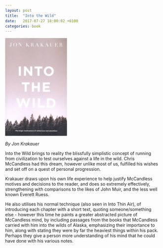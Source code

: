 ```yaml
---
layout: post
title:  "Into the Wild"
date:   2017-07-27 18:00:02 +0100
categories: book
---
```

<img src='/images/books/into_the_wild.jpg' width='200' />

*By Jon Krakauer*

Into the Wild brings to reality the blissfully simplistic concept of running
from civilization to test ourselves against a life in the wild. Chris McCandless
had this dream, however unlike most of us, fulfilled his wishes and set off
on a quest of personal progression.

Krakauer draws upon his own life experience to help justify McCandless motives
and decisions to the reader, and does so extremely effectively, strengthening
with comparisons to the likes of John Muir, and the less well known Everett Ruess.

He also utilises his normal technique (also seen in Into Thin Air), of introducing 
each chapter with a short text, quoting someone/something else - however this 
time he paints a greater abstracted picture of McCandless mind, by including
passages from the books that McCandless carried with him into the wilds of
Alaska, emphasizing their importance to him, along with stating they were by far
the heaviest things within his pack. Perhaps they give a person more understanding
of his mind that he could have done with his various notes.



